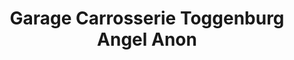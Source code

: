 ---
title: "Garage Carrosserie Toggenburg Angel Anon"
url: /brunnadern/garage-carrosserie-toggenburg-angel-anon/
shop: Autowerkstatt
---